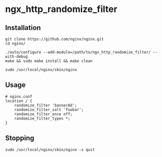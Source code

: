 # ngx_http_randomize_filter

## Installation

```
git clone https://github.com/nginx/nginx.git
cd nginx/

./auto/configure --add-module=/path/to/ngx_http_randomize_filter/ --with-debug
make && sudo make install && make clean

sudo /usr/local/nginx/sbin/nginx
```

## Usage
```
# nginx.conf
location / {
    randomize_filter 'bannerAd';
    randomize_filter_salt 'foobar';
    randomize_filter_once off;
    randomize_filter_types *;
}
```

## Stopping
```
sudo /usr/local/nginx/sbin/nginx -s quit
```

